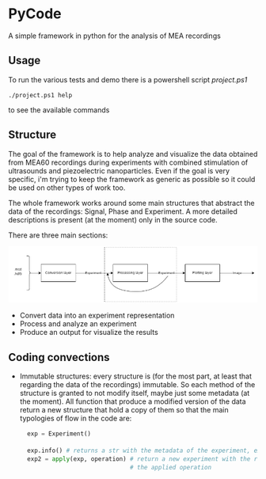 # PyCode
A simple framework in python for the analysis of MEA recordings

## Usage
To run the various tests and demo there is a powershell script *project.ps1*

``` pwsh
./project.ps1 help
```
to see the available commands

## Structure

The goal of the framework is to help analyze and visualize the data obtained
from MEA60 recordings during experiments with combined stimulation of 
ultrasounds and piezoelectric nanoparticles. Even if the goal is very specific,
i'm trying to keep the framework as generic as possible so it could be used on
other types of work too.

The whole framework works around some main structures that abstract the data of
the recordings: Signal, Phase and Experiment. A more detailed descriptions is
present (at the moment) only in the source code.

There are three main sections:

![](images/library_diagram.png)

* Convert data into an experiment representation
* Process and analyze an experiment
* Produce an output for visualize the results

## Coding convections

* Immutable structures: every structure is (for the most part, at least that 
  regarding the data of the recordings) immutable. So each method of the
  structure is granted to not modify itself, maybe just some metadata (at the
  moment).
  All function that produce a modified version of the data return a new
  structure that hold a copy of them so that the main typologies of flow in the
  code are:
  ``` python
    exp = Experiment()

    exp.info() # returns a str with the metadata of the experiment, exp.
    exp2 = apply(exp, operation) # return a new experiment with the result of
                                 # the applied operation
  ```

